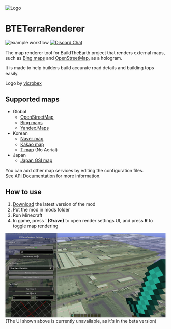 ![Logo](common/src/main/resources/assets/bteterrarenderer/textures/icon.png)
# BTETerraRenderer
![example workflow](https://github.com/tf2mandeokyi/BTETerraRenderer/actions/workflows/gradle.yml/badge.svg) [![Discord Chat](https://img.shields.io/discord/804025113216548874.svg)](https://discord.gg/4gjrwWH2gS)

The map renderer tool for BuildTheEarth project that renders external maps,
such as [Bing maps](https://www.bing.com/maps) and [OpenStreetMap](http://openstreetmap.org/), as a hologram.

It is made to help builders build accurate road details and building tops easily.

Logo by [vicrobex](https://github.com/vicrobex)


## Supported maps

* Global
  * [OpenStreetMap](http://openstreetmap.org/)
  * [Bing maps](https://www.bing.com/maps/)
  * [Yandex.Maps](https://yandex.com/maps/)
* Korean
  * [Naver map](https://map.naver.com/)
  * [Kakao map](https://map.kakao.com/)
  * [T map](https://www.tmap.co.kr/) (No Aerial)
* Japan
  * [Japan GSI map](https://maps.gsi.go.jp/)

You can add other map services by editing the configuration files.<br>
See [API Documentation](YML_CONFIG.md) for more information.



## How to use

1. [Download](https://github.com/tf2mandeokyi/BTETerraRenderer/releases) the latest version of the mod
2. Put the mod in mods folder
3. Run Minecraft
4. In game, press **` (Grave)** to open render settings UI, and press **R** to toggle map rendering

![Reference screenshot](docs/screenshot0.png "Location: Seattle, USA")
(The UI shown above is currently unavailable, as it's in the beta version)